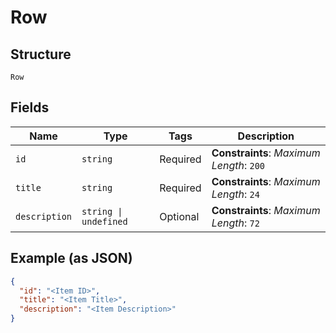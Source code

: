 
# Row

## Structure

`Row`

## Fields

| Name | Type | Tags | Description |
|  --- | --- | --- | --- |
| `id` | `string` | Required | **Constraints**: *Maximum Length*: `200` |
| `title` | `string` | Required | **Constraints**: *Maximum Length*: `24` |
| `description` | `string \| undefined` | Optional | **Constraints**: *Maximum Length*: `72` |

## Example (as JSON)

```json
{
  "id": "<Item ID>",
  "title": "<Item Title>",
  "description": "<Item Description>"
}
```

